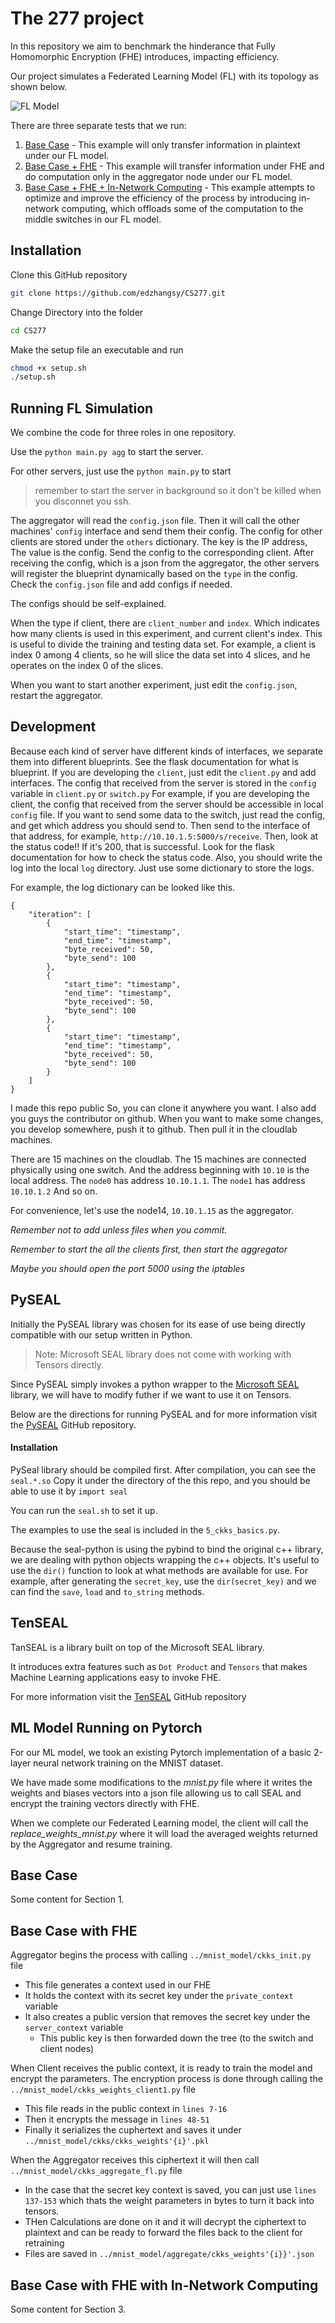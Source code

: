 # The 277 project

In this repository we aim to benchmark the hinderance that Fully Homomorphic Encryption (FHE) introduces, impacting efficiency.

Our project simulates a Federated Learning Model (FL) with its topology as shown below.

![FL Model](image.png)

There are three separate tests that we run:
1. [Base Case](#base-case) - This example will only transfer information in plaintext under our FL model.
2. [Base Case + FHE](#base-case-with-fhe) - This example will transfer information under FHE and do computation only in the aggregator node under our FL model.
3. [Base Case + FHE + In-Network Computing](#base-case-with-fhe-with-in-network-computing) - This example attempts to optimize and improve the efficiency of the process by introducing in-network computing, which offloads some of the computation to the middle switches in our FL model.

## Installation

Clone this GitHub repository

```sh
git clone https://github.com/edzhangsy/CS277.git
```

Change Directory into the folder

```sh
cd CS277
```

Make the setup file an executable and run
```sh
chmod +x setup.sh
./setup.sh
```
## Running FL Simulation
We combine the code for three roles in one repository.

Use the `python main.py agg` to start the server.

For other servers, just use the `python main.py` to start

> remember to start the server in background so it don't be killed when you disconnet you ssh.

The aggregator will read the `config.json` file.
Then it will call the other machines' `config` interface and send them their config.
The config for other clients are stored under the `others` dictionary.
The key is the IP address, The value is the config.
Send the config to the corresponding client.
After receiving the config, which is a json from the aggregator, the other servers will register the blueprint dynamically based on the `type` in the config.
Check the `config.json` file and add configs if needed.

The configs should be self-explained.

When the type if client, there are `client_number` and `index`.
Which indicates how many clients is used in this experiment, and current client's index.
This is useful to divide the training and testing data set.
For example, a client is index 0 among 4 clients, so he will slice the data set into 4 slices, and he operates on the index 0 of the slices.


When you want to start another experiment, just edit the `config.json`, restart the aggregator.

## Development

Because each kind of server have different kinds of interfaces, we separate them into different blueprints.
See the flask documentation for what is blueprint.
If you are developing the `client`, just edit the `client.py` and add interfaces.
The config that received from the server is stored in the `config` variable in `client.py` or `switch.py`
For example, if you are developing the client, the config that received from the server should be accessible in local `config` file.
If you want to send some data to the switch, just read the config, and get which address you should send to.
Then send to the interface of that address, for example, `http://10.10.1.5:5000/s/receive`.
Then, look at the status code!!
If it's 200, that is successful.
Look for the flask documentation for how to check the status code.
Also, you should write the log into the local `log` directory.
Just use some dictionary to store the logs.

For example, the log dictionary can be looked like this.

```
{
    "iteration": [
        {
            "start_time": "timestamp",
            "end_time": "timestamp",
            "byte_received": 50,
            "byte_send": 100
        },
        {
            "start_time": "timestamp",
            "end_time": "timestamp",
            "byte_received": 50,
            "byte_send": 100
        },
        {
            "start_time": "timestamp",
            "end_time": "timestamp",
            "byte_received": 50,
            "byte_send": 100
        }
    ]
}
```

I made this repo public
So, you can clone it anywhere you want.
I also add you guys the contributor on github.
When you want to make some changes, you develop somewhere, push it to github.
Then pull it in the cloudlab machines.

There are 15 machines on the cloudlab.
The 15 machines are connected physically using one switch.
And the address beginning with `10.10` is the local address.
The `node0` has address `10.10.1.1`.
The `node1` has address `10.10.1.2`
And so on.

For convenience, let's use the node14, `10.10.1.15` as the aggregator.

*Remember not to add unless files when you commit.*

*Remember to start the all the clients first, then start the aggregator*

*Maybe you should open the port 5000 using the iptables*

## PySEAL

Initially the PySEAL library was chosen for its ease of use being directly compatible with our setup written in Python.

>Note: Microsoft SEAL library does not come with working with Tensors directly.

Since PySEAL simply invokes a python wrapper to the [Microsoft SEAL](https://github.com/microsoft/SEAL) library, we will have to modify futher if we want to use it on Tensors.

Below are the directions for running PySEAL and for more information visit the [PySEAL](https://github.com/Lab41/PySEAL/tree/master) GitHub repository.

#### Installation

PySeal library should be compiled first.
After compilation, you can see the `seal.*.so`
Copy it under the directory of the this repo, and you should be able to use it by `import seal`

You can run the `seal.sh` to set it up.

The examples to use the seal is included in the `5_ckks_basics.py`.

Because the seal-python is using the pybind to bind the original c++ library, we are dealing with python objects wrapping the c++ objects.
It's useful to use the `dir()` function to look at what methods are available for use.
For example, after generating the `secret_key`, use the `dir(secret_key)` and we can find the `save`, `load` and `to_string` methods.

## TenSEAL

TanSEAL is a library built on top of the Microsoft SEAL library.

It introduces extra features such as `Dot Product` and `Tensors` that makes Machine Learning applications easy to invoke FHE.

For more information visit the [TenSEAL](https://github.com/OpenMined/TenSEAL/tree/main) GitHub repository

## ML Model Running on Pytorch

For our ML model, we took an existing Pytorch implementation of a basic 2-layer neural network training on the MNIST dataset.

We have made some modifications to the *mnist.py* file where it writes the weights and biases vectors into a json file allowing us to call SEAL and encrypt the training vectors directly with FHE.

When we complete our Federated Learning model, the client will call the *replace_weights_mnist.py* where it will load the averaged weights returned by the Aggregator and resume training.

## Base Case

Some content for Section 1.

## Base Case with FHE

Aggregator begins the process with calling `../mnist_model/ckks_init.py` file
- This file generates a context used in our FHE
- It holds the context with its secret key under the `private_context` variable
- It also creates a public version that removes the secret key under the `server_context` variable
    - This public key is then forwarded down the tree (to the switch and client nodes)

When Client receives the public context, it is ready to train the model and encrypt the parameters. The encryption process is done through calling the  `../mnist_model/ckks_weights_client1.py` file
- This file reads in the public context in `lines 7-16 `
- Then it encrypts the message in `lines 48-51`
- Finally it serializes the cuphertext and saves it under `../mnist_model/ckks/ckks_weights'{i}'.pkl`

When the Aggregator receives this ciphertext it will then call `../mnist_model/ckks_aggregate_fl.py` file
- In the case that the secret key context is saved, you can just use `lines 137-153` which thats the weight parameters in bytes to turn it back into tensors.
- THen Calculations are done on it and it will decrypt the ciphertext to plaintext and can be ready to forward the files back to the client for retraining
- Files are saved in `../mnist_model/aggregate/ckks_weights'{i}}'.json`
## Base Case with FHE with In-Network Computing

Some content for Section 3.